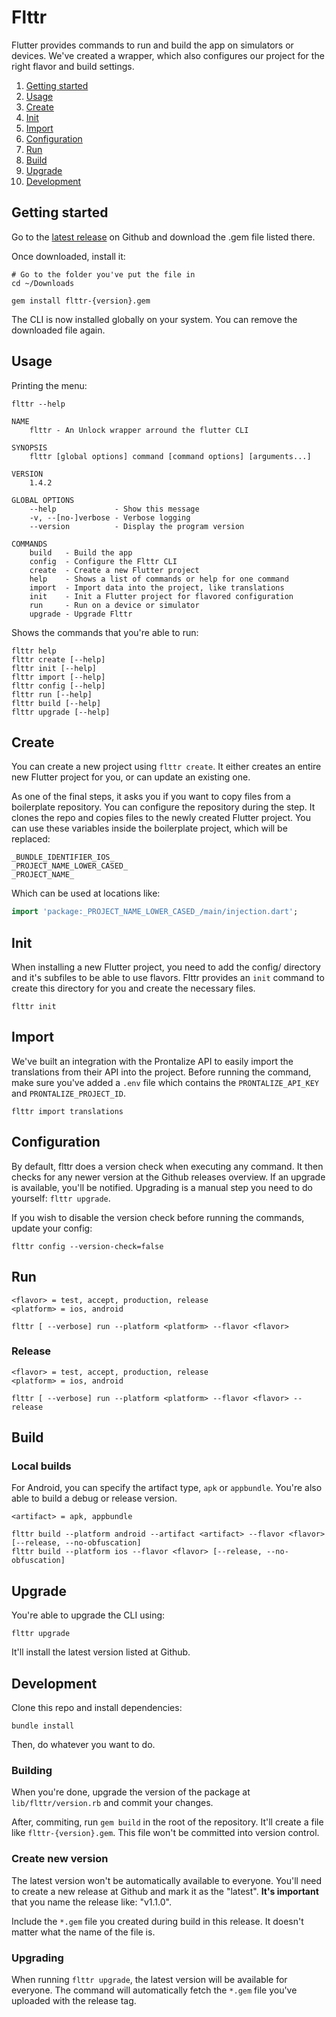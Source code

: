 # Flttr

Flutter provides commands to run and build the app on simulators or devices. We've created a wrapper, which also configures our project for the right flavor and build settings.

1. [Getting started](#getting-started)
1. [Usage](#usage)
1. [Create](#create)
1. [Init](#init)
1. [Import](#import)
1. [Configuration](#configuration)
1. [Run](#run)
1. [Build](#build)
1. [Upgrade](#upgrade)
1. [Development](#development)

## Getting started

Go to the [latest release](https://github.com/UnlockAgency/flutter-cli/releases/latest) on Github and download the .gem file listed there. 

Once downloaded, install it:

```
# Go to the folder you've put the file in
cd ~/Downloads

gem install flttr-{version}.gem
```

The CLI is now installed globally on your system. You can remove the downloaded file again.

## Usage

Printing the menu:

```
flttr --help

NAME
    flttr - An Unlock wrapper arround the flutter CLI

SYNOPSIS
    flttr [global options] command [command options] [arguments...]

VERSION
    1.4.2

GLOBAL OPTIONS
    --help             - Show this message
    -v, --[no-]verbose - Verbose logging
    --version          - Display the program version

COMMANDS
    build   - Build the app
    config  - Configure the Flttr CLI
    create  - Create a new Flutter project
    help    - Shows a list of commands or help for one command
    import  - Import data into the project, like translations
    init    - Init a Flutter project for flavored configuration
    run     - Run on a device or simulator
    upgrade - Upgrade Flttr
```

Shows the commands that you're able to run:

```
flttr help
flttr create [--help]
flttr init [--help]
flttr import [--help]
flttr config [--help]
flttr run [--help]
flttr build [--help]
flttr upgrade [--help]
```

## Create

You can create a new project using `flttr create`. It either creates an entire new Flutter project for you, or can update an existing one. 

As one of the final steps, it asks you if you want to copy files from a boilerplate repository. You can configure the repository during the step. It clones the repo and copies files to the newly created Flutter project. You can use these variables inside the boilerplate project, which will be replaced:

```
_BUNDLE_IDENTIFIER_IOS_
_PROJECT_NAME_LOWER_CASED_
_PROJECT_NAME_
```

Which can be used at locations like:

```main.dart
import 'package:_PROJECT_NAME_LOWER_CASED_/main/injection.dart';
```

## Init

When installing a new Flutter project, you need to add the config/ directory and it's subfiles to be able to use flavors. Flttr provides an `init` command to create this directory for you and create the necessary files.

```
flttr init
```

## Import

We've built an integration with the Prontalize API to easily import the translations from their API into the project. Before running the command, make sure you've added a `.env` file which contains the `PRONTALIZE_API_KEY` and `PRONTALIZE_PROJECT_ID`.

```
flttr import translations
```

## Configuration

By default, flttr does a version check when executing any command. It then checks for any newer version at the Github releases overview. If an upgrade is available, you'll be notified. Upgrading is a manual step you need to do yourself: `flttr upgrade`. 

If you wish to disable the version check before running the commands, update your config: 

```
flttr config --version-check=false
```

## Run

```
<flavor> = test, accept, production, release
<platform> = ios, android

flttr [ --verbose] run --platform <platform> --flavor <flavor>
```

### Release

```
<flavor> = test, accept, production, release
<platform> = ios, android

flttr [ --verbose] run --platform <platform> --flavor <flavor> --release
```

## Build

### Local builds

For Android, you can specify the artifact type, `apk` or `appbundle`. You're also able to build a debug or release version. 

```
<artifact> = apk, appbundle

flttr build --platform android --artifact <artifact> --flavor <flavor> [--release, --no-obfuscation]
flttr build --platform ios --flavor <flavor> [--release, --no-obfuscation]
```

## Upgrade

You're able to upgrade the CLI using:

```
flttr upgrade
```

It'll install the latest version listed at Github.

## Development

Clone this repo and install dependencies:

```
bundle install
```

Then, do whatever you want to do.

### Building 
When you're done, upgrade the version of the package at `lib/flttr/version.rb` and commit your changes.

After, commiting, run `gem build` in the root of the repository. It'll create a file like `flttr-{version}.gem`. This file won't be committed into version control. 

### Create new version
The latest version won't be automatically available to everyone. You'll need to create a new release at Github and mark it as the "latest". **It's important** that you name the release like: "v1.1.0". 

Include the `*.gem` file you created during build in this release. It doesn't matter what the name of the file is.

### Upgrading
When running `flttr upgrade`, the latest version will be available for everyone. The command will automatically fetch the `*.gem` file you've uploaded with the release tag.

